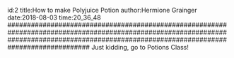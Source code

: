 id:2
title:How to make Polyjuice Potion
author:Hermione Grainger
date:2018-08-03
time:20_36_48
#############################################################################################################################################################################################
Just kidding, go to Potions Class!